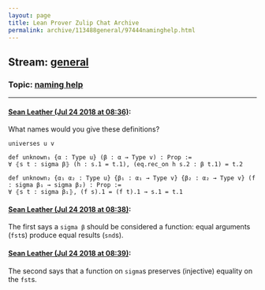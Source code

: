 ```yaml
---
layout: page
title: Lean Prover Zulip Chat Archive 
permalink: archive/113488general/97444naminghelp.html
---
```


## Stream: [general](index.html)
### Topic: [naming help](97444naminghelp.html)

---

#### [Sean Leather (Jul 24 2018 at 08:36)](https://leanprover.zulipchat.com/#narrow/stream/113488-general/topic/naming%20help/near/130194006):
What names would you give these definitions?

```lean
universes u v

def unknown₁ {α : Type u} (β : α → Type v) : Prop :=
∀ ⦃s t : sigma β⦄ (h : s.1 = t.1), (eq.rec_on h s.2 : β t.1) = t.2

def unknown₂ {α₁ α₂ : Type u} {β₁ : α₁ → Type v} {β₂ : α₂ → Type v} (f : sigma β₁ → sigma β₂) : Prop :=
∀ ⦃s t : sigma β₁⦄, (f s).1 = (f t).1 → s.1 = t.1
```

#### [Sean Leather (Jul 24 2018 at 08:38)](https://leanprover.zulipchat.com/#narrow/stream/113488-general/topic/naming%20help/near/130194079):
The first says a `sigma β` should be considered a function: equal arguments (`fst`s) produce equal results (`snd`s).

#### [Sean Leather (Jul 24 2018 at 08:39)](https://leanprover.zulipchat.com/#narrow/stream/113488-general/topic/naming%20help/near/130194091):
The second says that a function on `sigma`s preserves (injective) equality on the `fst`s.

